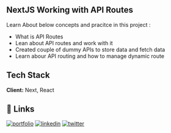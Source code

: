 
## NextJS Working with API Routes

Learn About below concepts and pracitce in this project : 

- What is API Routes
- Lean about API routes and work with it
- Created couple of dummy APIs to store data and fetch data
- Learn abour API routing and how to manage dynamic route

## Tech Stack

**Client:** Next, React

## 🔗 Links
[![portfolio](https://img.shields.io/badge/my_portfolio-000?style=for-the-badge&logo=ko-fi&logoColor=white)](https://nlagdhir.in/)
[![linkedin](https://img.shields.io/badge/linkedin-0A66C2?style=for-the-badge&logo=linkedin&logoColor=white)](https://www.linkedin.com/in/nileshlagdhir/)
[![twitter](https://img.shields.io/badge/twitter-1DA1F2?style=for-the-badge&logo=twitter&logoColor=white)](https://twitter.com/nlagdhir)